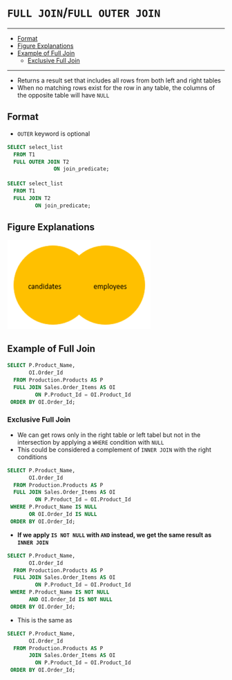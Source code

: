 # `FULL JOIN`/`FULL OUTER JOIN`

---

- [Format](#format)
- [Figure Explanations](#figure-explanations)
- [Example of Full Join](#example-of-full-join)
  - [Exclusive Full Join](#exclusive-full-join)

---

- Returns a result set that includes all rows from both left and right tables
- When no matching rows exist for the row in any table, the columns of the opposite table will have `NULL`

## Format

- `OUTER` keyword is optional

```sql
SELECT select_list
  FROM T1
  FULL OUTER JOIN T2
               ON join_predicate;

SELECT select_list
  FROM T1
  FULL JOIN T2
         ON join_predicate;
```

## Figure Explanations

<img src="../../figures/venn-diagram-full-join.png">

## Example of Full Join

```sql
SELECT P.Product_Name,
       OI.Order_Id
  FROM Production.Products AS P
  FULL JOIN Sales.Order_Items AS OI
         ON P.Product_Id = OI.Product_Id
 ORDER BY OI.Order_Id;
```

### Exclusive Full Join

- We can get rows only in the right table or left tabel but not in the intersection by applying a `WHERE` condition with `NULL`
- This could be considered a complement of `INNER JOIN` with the right conditions

```sql
SELECT P.Product_Name,
       OI.Order_Id
  FROM Production.Products AS P
  FULL JOIN Sales.Order_Items AS OI
         ON P.Product_Id = OI.Product_Id
 WHERE P.Product_Name IS NULL
       OR OI.Order_Id IS NULL
 ORDER BY OI.Order_Id;
```

- **If we apply `IS NOT NULL` with `AND` instead, we get the same result as `INNER JOIN`**

```sql
SELECT P.Product_Name,
       OI.Order_Id
  FROM Production.Products AS P
  FULL JOIN Sales.Order_Items AS OI
         ON P.Product_Id = OI.Product_Id
 WHERE P.Product_Name IS NOT NULL
       AND OI.Order_Id IS NOT NULL
 ORDER BY OI.Order_Id;
```

- This is the same as

```sql
SELECT P.Product_Name,
       OI.Order_Id
  FROM Production.Products AS P
       JOIN Sales.Order_Items AS OI
         ON P.Product_Id = OI.Product_Id
 ORDER BY OI.Order_Id;
```
